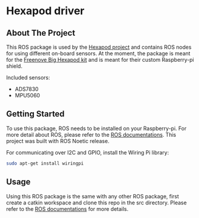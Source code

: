 # Hexapod driver

## About The Project
This ROS package is used by the [Hexapod project](https://github.com/PeterL328/hexapod) and contains ROS nodes for using different on-board sensors.
At the moment, the package is meant for the [Freenove Big Hexapod kit](https://github.com/Freenove/Freenove_Big_Hexapod_Robot_Kit_for_Raspberry_Pi) and is meant for their custom Raspberry-pi shield.

Included sensors:
- ADS7830
- MPU5060

## Getting Started
To use this package, ROS needs to be installed on your Raspberry-pi.
For more detail about ROS, please refer to the [ROS documentations](http://wiki.ros.org/).
This project was built with ROS Noetic release.

For communicating over I2C and GPIO, install the Wiring Pi library:
```bash
sudo apt-get install wiringpi
```

## Usage
Using this ROS package is the same with any other ROS package, first create a catkin workspace and clone this repo in the src directory.
Please refer to the [ROS documentations](http://wiki.ros.org/) for more details.
